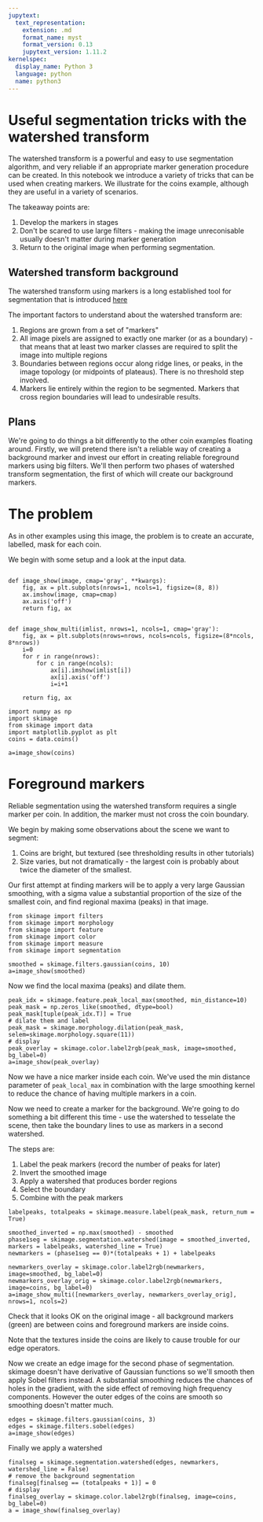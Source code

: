```yaml
---
jupytext:
  text_representation:
    extension: .md
    format_name: myst
    format_version: 0.13
    jupytext_version: 1.11.2
kernelspec:
  display_name: Python 3
  language: python
  name: python3
---
```


# Useful segmentation tricks with the watershed transform

The watershed transform is a powerful and easy to use segmentation algorithm, and very reliable if an appropriate marker generation procedure can be created. In this notebook we introduce a variety of tricks that can be used when creating markers. We illustrate for the coins example, although they are useful in a variety of scenarios.

The takeaway points are:

1. Develop the markers in stages
1. Don't be scared to use large filters - making the image unreconisable usually doesn't matter during marker generation
1. Return to the original image when performing segmentation.

## Watershed transform background

The watershed transform using markers is a long established tool for segmentation that is introduced [here](https://scikit-image.org/docs/0.14.x/user_guide/tutorial_segmentation.html)

The important factors to understand about the watershed transform are:

1. Regions are grown from a set of "markers"
1. All image pixels are assigned to exactly one marker (or as a boundary) - that means that at least two marker classes are required to split the image into multiple regions
1. Boundaries between regions occur along ridge lines, or peaks, in the image topology (or midpoints of plateaus). There is no threshold step involved.
1. Markers lie entirely within the region to be segmented. Markers that cross region boundaries will lead to undesirable results.

## Plans

We're going to do things a bit differently to the other coin examples floating around. Firstly, we will pretend there isn't a reliable way of creating a background marker and  invest our effort in creating reliable foreground markers using big filters. We'll then perform two phases of watershed transform segmentation, the first of which will create our background markers.

# The problem

As in other examples using this image, the problem is to create an accurate, labelled, mask for each coin.

We begin with some setup and a look at the input data.

```{code-cell} ipython3

def image_show(image, cmap='gray', **kwargs):
    fig, ax = plt.subplots(nrows=1, ncols=1, figsize=(8, 8))
    ax.imshow(image, cmap=cmap)
    ax.axis('off')
    return fig, ax


def image_show_multi(imlist, nrows=1, ncols=1, cmap='gray'):
    fig, ax = plt.subplots(nrows=nrows, ncols=ncols, figsize=(8*ncols, 8*nrows))
    i=0
    for r in range(nrows):
        for c in range(ncols):
            ax[i].imshow(imlist[i])
            ax[i].axis('off')
            i=i+1
            
    return fig, ax
```

```{code-cell} ipython3
import numpy as np
import skimage
from skimage import data
import matplotlib.pyplot as plt
coins = data.coins()

a=image_show(coins)
```

# Foreground markers

Reliable segmentation using the watershed transform requires a single marker per coin. In addition, the marker must not cross the coin boundary.

We begin by making some observations about the scene we want to segment:

1. Coins are bright, but textured (see thresholding results in other tutorials)
1. Size varies, but not dramatically - the largest coin is probably about twice the diameter of the smallest.


Our first attempt at finding markers will be to apply a very large Gaussian smoothing, with a sigma value a substantial proportion of the size of the smallest coin, and find regional maxima (peaks) in that image.

```{code-cell} ipython3
from skimage import filters
from skimage import morphology
from skimage import feature
from skimage import color
from skimage import measure
from skimage import segmentation

smoothed = skimage.filters.gaussian(coins, 10)
a=image_show(smoothed)
```

Now we find the local maxima (peaks) and dilate them.

```{code-cell} ipython3
peak_idx = skimage.feature.peak_local_max(smoothed, min_distance=10)
peak_mask = np.zeros_like(smoothed, dtype=bool)
peak_mask[tuple(peak_idx.T)] = True
# dilate them and label
peak_mask = skimage.morphology.dilation(peak_mask, selem=skimage.morphology.square(11))
# display
peak_overlay = skimage.color.label2rgb(peak_mask, image=smoothed, bg_label=0)
a=image_show(peak_overlay)
```

Now we have a nice marker inside each coin. We've used the min distance parameter of `peak_local_max` in combination with the large smoothing kernel 
to reduce the chance of having multiple markers in a coin.

Now we need to create a marker for the background. We're going to do something a bit different this time - use the watershed to tesselate the scene, then take the boundary lines to use as markers in a second watershed.

The steps are:

1. Label the peak markers (record the number of peaks for later)
1. Invert the smoothed image
1. Apply a watershed that produces border regions
1. Select the boundary
1. Combine with the peak markers

```{code-cell} ipython3
labelpeaks, totalpeaks = skimage.measure.label(peak_mask, return_num = True)

smoothed_inverted = np.max(smoothed) - smoothed
phase1seg = skimage.segmentation.watershed(image = smoothed_inverted, markers = labelpeaks, watershed_line = True) 
newmarkers = (phase1seg == 0)*(totalpeaks + 1) + labelpeaks

newmarkers_overlay = skimage.color.label2rgb(newmarkers, image=smoothed, bg_label=0)
newmarkers_overlay_orig = skimage.color.label2rgb(newmarkers, image=coins, bg_label=0)
a=image_show_multi([newmarkers_overlay, newmarkers_overlay_orig], nrows=1, ncols=2)
```

Check that it looks OK on the original image - all background markers (green) are between coins and foreground markers are inside coins.

Note that the textures inside the coins are likely to cause trouble for our edge operators.

Now we create an edge image for the second phase of segmentation. skimage doesn't have derivative of Gaussian functions so we'll smooth then apply Sobel filters instead. A substantial smoothing reduces the chances of holes in the gradient, with the side effect of removing high frequency components. However the outer edges of the coins are smooth so smoothing doesn't matter much.

```{code-cell} ipython3
edges = skimage.filters.gaussian(coins, 3)
edges = skimage.filters.sobel(edges)
a=image_show(edges)
```

Finally we apply a watershed

```{code-cell} ipython3
finalseg = skimage.segmentation.watershed(edges, newmarkers, watershed_line = False)
# remove the background segmentation
finalseg[finalseg == (totalpeaks + 1)] = 0
# display
finalseg_overlay = skimage.color.label2rgb(finalseg, image=coins, bg_label=0)
a = image_show(finalseg_overlay)
```
